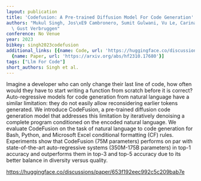 ```yaml
---
layout: publication
title: 'Codefusion: A Pre-trained Diffusion Model For Code Generation'
authors: "Mukul Singh, Jos\xE9 Cambronero, Sumit Gulwani, Vu Le, Carina Negreanu,\
  \ Gust Verbruggen"
conference: No Venue
year: 2023
bibkey: singh2023codefusion
additional_links: [{name: Code, url: 'https://huggingface.co/discussions/paper/653f192eec992c5c209bab7e'},
  {name: Paper, url: 'https://arxiv.org/abs/hf2310.17680'}]
tags: ["Llm For Code"]
short_authors: Singh et al.
---
```

Imagine a developer who can only change their last line of code, how often would they have to start writing a function from scratch before it is correct? Auto-regressive models for code generation from natural language have a similar limitation: they do not easily allow reconsidering earlier tokens generated. We introduce CodeFusion, a pre-trained diffusion code generation model that addresses this limitation by iteratively denoising a complete program conditioned on the encoded natural language. We evaluate CodeFusion on the task of natural language to code generation for Bash, Python, and Microsoft Excel conditional formatting (CF) rules. Experiments show that CodeFusion (75M parameters) performs on par with state-of-the-art auto-regressive systems (350M-175B parameters) in top-1 accuracy and outperforms them in top-3 and top-5 accuracy due to its better balance in diversity versus quality.

https://huggingface.co/discussions/paper/653f192eec992c5c209bab7e